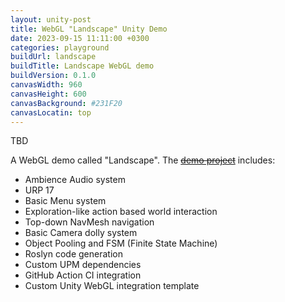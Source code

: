 ```yaml
---
layout: unity-post
title: WebGL "Landscape" Unity Demo
date: 2023-09-15 11:11:00 +0300
categories: playground
buildUrl: landscape
buildTitle: Landscape WebGL demo
buildVersion: 0.1.0
canvasWidth: 960
canvasHeight: 600
canvasBackground: #231F20
canvasLocatin: top
---
```


TBD

A WebGL demo called "Landscape". The ~~[demo project](https://github.com/iveyalkin/landscape-webgl)~~ includes:
- Ambience Audio system
- URP 17
- Basic Menu system
- Exploration-like action based world interaction
- Top-down NavMesh navigation
- Basic Camera dolly system
- Object Pooling and FSM (Finite State Machine)
- Roslyn code generation
- Custom UPM dependencies
- GitHub Action CI integration
- Custom Unity WebGL integration template